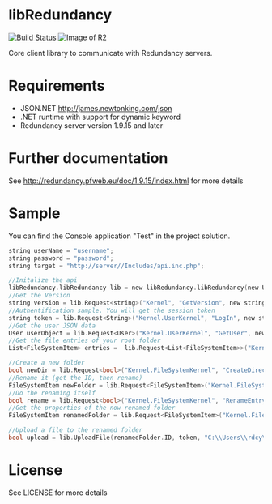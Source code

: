 libRedundancy
=============
[![Build Status](https://travis-ci.org/squarerootfury/libRedundancy.svg)](https://travis-ci.org/squarerootfury/libRedundancy)
![Image of R2](https://raw.githubusercontent.com/squarerootfury/redundancy/Lenticularis/nys/Views/img/logoWithText.png)

Core client library to communicate with Redundancy servers.

Requirements
============
* JSON.NET http://james.newtonking.com/json
* .NET runtime with support for dynamic keyword
* Redundancy server version 1.9.15 and later

Further documentation
=====================

See http://redundancy.pfweb.eu/doc/1.9.15/index.html for more details

Sample
======

You can find the Console application "Test" in the project solution.

```C 
string userName = "username";
string password = "password";
string target = "http://server//Includes/api.inc.php";

//Initalize the api
libRedundancy.libRedundancy lib = new libRedundancy.libRedundancy(new Uri(target));       
//Get the Version
string version = lib.Request<string>("Kernel", "GetVersion", new string[0]);
//Authentification sample. You will get the session token
string token = lib.Request<String>("Kernel.UserKernel", "LogIn", new string[] { userName, password, "true" });
//Get the user JSON data
User userObject = lib.Request<User>("Kernel.UserKernel", "GetUser", new string[] { token });
//Get the file entries of your root folder
List<FileSystemItem> entries =  lib.Request<List<FileSystemItem>>("Kernel.FileSystemKernel", "GetContent", new string[] {"/", token });

//Create a new folder
bool newDir = lib.Request<bool>("Kernel.FileSystemKernel", "CreateDirectory", new string[] { "FileUploads", "-1", token });
//Rename it (get the ID, then rename)
FileSystemItem newFolder = lib.Request<FileSystemItem>("Kernel.FileSystemKernel", "GetEntryByAbsolutePath", new string[] { "/FileUploads/", token });
//Do the renaming itself
bool rename = lib.Request<bool>("Kernel.FileSystemKernel", "RenameEntry", new string[] { newFolder.ID.ToString(), "renamedFolder", token });
//Get the properties of the now renamed folder
FileSystemItem renamedFolder = lib.Request<FileSystemItem>("Kernel.FileSystemKernel", "GetEntryByAbsolutePath", new string[] { "/renamedFolder/", token });

//Upload a file to the renamed folder
bool upload = lib.UploadFile(renamedFolder.ID, token, "C:\\Users\\rdcy\\sample.doc");
```

License
=======

See LICENSE for more details
